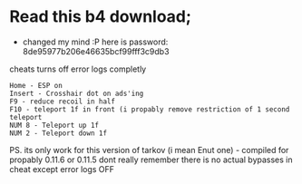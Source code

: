 # Read this b4 download;
* changed my mind :P here is password: 8de95977b206e46635bcf99fff3c9db3

cheats turns off error logs completly
```
Home - ESP on
Insert - Crosshair dot on ads'ing
F9 - reduce recoil in half
F10 - teleport 1f in front (i propably remove restriction of 1 second teleport
NUM 8 - Teleport up 1f
NUM 2 - Teleport down 1f
```

PS. its only work for this version of tarkov (i mean Enut one) - compiled for propably 0.11.6 or 0.11.5 dont really remember there is no actual bypasses in cheat except error logs OFF
